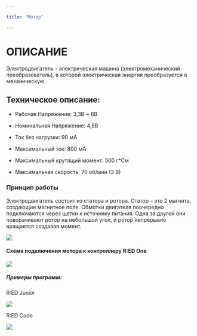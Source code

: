 ```yaml
---

title: "Мотор"

---
```


# ОПИСАНИЕ

Электродвигатель - электрическая машина (электромеханический преобразователь), в которой электрическая энергия преобразуется в механическую.

## Техническое описание:

- Рабочая Напряжение: 3,3В ~ 6В

- Номинальная Напряжение: 4,8В

- Ток без нагрузки: 90 мА

- Максимальный ток: 800 мА

- Максимальный крутящий момент: 500 г*См

- Максимальная скорость: 70 об/мин (3 В)

### Принцип работы

Электродвигатель состоит из статора и ротора. Статор – это 2 магнита, создающие магнитное поле. Обмотки двигателя поочередно подключаются через щетки к источнику питания. Одна за другой они поворачивают ротор на небольшой угол, и ротор непрерывно вращается создавая момент.

![](/images/docs/performers/motor1.gif)

#### Схема подключения мотора к контроллеру R:ED One

![](/images/docs/performers/motor2.jpg)

##### Примеры программ:

R:ED Junior

![](/images/docs/performers/motor3.png)

R:ED Code

![](/images/docs/performers/motor4.png)